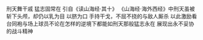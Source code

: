 刑天舞干戚 猛志固常在 引自《读山海经·其十》
《山海经·海外西经》中刑天虽被斩下头颅，却仍以乳为目 以脐为口 手持干戈，不屈不挠的与敌人厮杀
以此激励看台同袍与场上球员不论在怎样的逆境下都能如刑天那般猛志永在 展现出永不妥协的战斗精神
